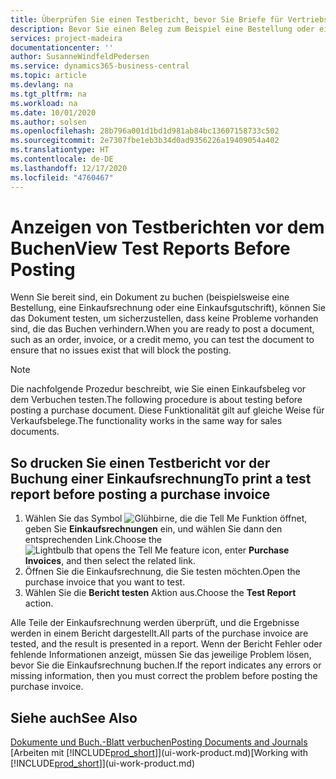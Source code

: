 ```yaml
---
title: Überprüfen Sie einen Testbericht, bevor Sie Briefe für Vertriebs- oder Einkaufsbeleg buchen | Microsoft Docs
description: Bevor Sie einen Beleg zum Beispiel eine Bestellung oder eine Gutschrift buchen, können Sie diese testen und wiederholen, um Fehler zu finden, die die Buchungen möglicherweise sperren.
services: project-madeira
documentationcenter: ''
author: SusanneWindfeldPedersen
ms.service: dynamics365-business-central
ms.topic: article
ms.devlang: na
ms.tgt_pltfrm: na
ms.workload: na
ms.date: 10/01/2020
ms.author: solsen
ms.openlocfilehash: 28b796a001d1bd1d981ab84bc13607158733c502
ms.sourcegitcommit: 2e7307fbe1eb3b34d0ad9356226a19409054a402
ms.translationtype: HT
ms.contentlocale: de-DE
ms.lasthandoff: 12/17/2020
ms.locfileid: "4760467"
---
```

# <a name="view-test-reports-before-posting"></a><span data-ttu-id="89b76-103">Anzeigen von Testberichten vor dem Buchen</span><span class="sxs-lookup"><span data-stu-id="89b76-103">View Test Reports Before Posting</span></span>
<span data-ttu-id="89b76-104">Wenn Sie bereit sind, ein Dokument zu buchen (beispielsweise eine Bestellung, eine Einkaufsrechnung oder eine Einkaufsgutschrift), können Sie das Dokument testen, um sicherzustellen, dass keine Probleme vorhanden sind, die das Buchen verhindern.</span><span class="sxs-lookup"><span data-stu-id="89b76-104">When you are ready to post a document, such as an order, invoice, or a credit memo, you can test the document to ensure that no issues exist that will block the posting.</span></span>

> [!NOTE]  
>   <span data-ttu-id="89b76-105">Die nachfolgende Prozedur beschreibt, wie Sie einen Einkaufsbeleg vor dem Verbuchen testen.</span><span class="sxs-lookup"><span data-stu-id="89b76-105">The following procedure is about testing before posting a purchase document.</span></span> <span data-ttu-id="89b76-106">Diese Funktionalität gilt auf gleiche Weise für Verkaufsbelege.</span><span class="sxs-lookup"><span data-stu-id="89b76-106">The functionality works in the same way for sales documents.</span></span>

## <a name="to-print-a-test-report-before-posting-a-purchase-invoice"></a><span data-ttu-id="89b76-107">So drucken Sie einen Testbericht vor der Buchung einer Einkaufsrechnung</span><span class="sxs-lookup"><span data-stu-id="89b76-107">To print a test report before posting a purchase invoice</span></span>
1. <span data-ttu-id="89b76-108">Wählen Sie das Symbol ![Glühbirne, die die Tell Me Funktion öffnet](media/ui-search/search_small.png "Was möchten Sie tun?"), geben Sie **Einkaufsrechnungen** ein, und wählen Sie dann den entsprechenden Link.</span><span class="sxs-lookup"><span data-stu-id="89b76-108">Choose the ![Lightbulb that opens the Tell Me feature](media/ui-search/search_small.png "Tell me what you want to do") icon, enter **Purchase Invoices**, and then select the related link.</span></span>
2. <span data-ttu-id="89b76-109">Öffnen Sie die Einkaufsrechnung, die Sie testen möchten.</span><span class="sxs-lookup"><span data-stu-id="89b76-109">Open the purchase invoice that you want to test.</span></span>
3. <span data-ttu-id="89b76-110">Wählen Sie die **Bericht testen** Aktion aus.</span><span class="sxs-lookup"><span data-stu-id="89b76-110">Choose the **Test Report** action.</span></span>  

<span data-ttu-id="89b76-111">Alle Teile der Einkaufsrechnung werden überprüft, und die Ergebnisse werden in einem Bericht dargestellt.</span><span class="sxs-lookup"><span data-stu-id="89b76-111">All parts of the purchase invoice are tested, and the result is presented in a report.</span></span> <span data-ttu-id="89b76-112">Wenn der Bericht Fehler oder fehlende Informationen anzeigt, müssen Sie das jeweilige Problem lösen, bevor Sie die Einkaufsrechnung buchen.</span><span class="sxs-lookup"><span data-stu-id="89b76-112">If the report indicates any errors or missing information, then you must correct the problem before posting the purchase invoice.</span></span>

## <a name="see-also"></a><span data-ttu-id="89b76-113">Siehe auch</span><span class="sxs-lookup"><span data-stu-id="89b76-113">See Also</span></span>
[<span data-ttu-id="89b76-114">Dokumente und Buch.-Blatt verbuchen</span><span class="sxs-lookup"><span data-stu-id="89b76-114">Posting Documents and Journals</span></span>](ui-post-documents-journals.md)  
<span data-ttu-id="89b76-115">[Arbeiten mit [!INCLUDE[prod_short](includes/prod_short.md)]](ui-work-product.md)</span><span class="sxs-lookup"><span data-stu-id="89b76-115">[Working with [!INCLUDE[prod_short](includes/prod_short.md)]](ui-work-product.md)</span></span>
